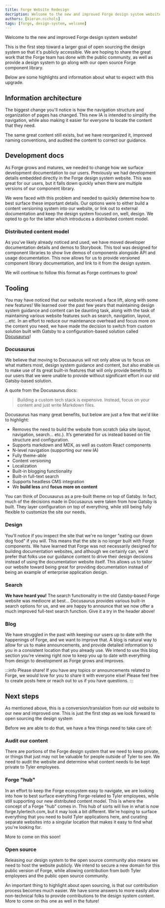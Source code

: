 ```yaml
---
title: Forge Website Redesign
decription: Welcome to the new and improved Forge design system website.
authors: [kieran.nichols]
tags: [forge, design-system, welcome]
---
```


Welcome to the new and improved Forge design system website!

This is the first step toward a larger goal of open sourcing the design system so that it's publicly accessible. We are hoping to share the great work
that the Forge team has done with the public community, as well as provide a design system to go along with our open source Forge component library.

<!-- truncate -->

Below are some highlights and information about what to expect with this upgrade.

## Information architecture

The biggest change you'll notice is how the navigation structure and organization of pages has changed. This new IA is intended to simplify the navigation,
while also making it easier for everyone to locate the content that they need.

The same great content still exists, but we have reorganized it, improved naming conventions, and audited the content to correct our guidance.

## Development docs

As Forge grows and matures, we needed to change how we surface development documentation to our users. Previously we had development details embedded directly
in the Forge design system website. This was great for our users, but it falls down quickly when there are multiple versions of our component library.

We were faced with this problem and needed to quickly determine how to best surface these important details. Our options were to either build a content versioning
system into our website, or link out to external documentation and keep the design system focused on, well, design. We opted to go for the latter which introduces
a distributed content model.

### Distributed content model

As you've likely already noticed and used, we have moved developer documentation details and demos to Storybook. This tool was designed for component libraries to
show live demos of components alongside API and usage documentation. This now allows for us to provide versioned component library documentation, and link to it 
from the design system.

We will continue to follow this format as Forge continues to grow!

## Tooling

You may have noticed that our website received a face lift, along with some new features! We learned over the past few years that maintaining
design system guidance and content can be daunting task, along with the task of maintaining various website features such as search, navigation,
layout, ...etc. In an effort to reduce our maintenance overhead and focus more on the content you need, we have made the decision to switch from 
custom solution built with Gatsby to a configuration-based solution called [Docusaurus](https://docusaurus.io/docs)!

### Docusaurus

We believe that moving to Docusaurus will not only allow us to focus on what matters most, design system guidance and content, but also
enable us to make use of its great built-in features that will only provide benefits to our users that we were unable to provide without significant
effort in our old Gatsby-based solution.

A quote from the Docusaurus docs:

> Building a custom tech stack is expensive. Instead, focus on your content and just write Markdown files.

Docusaurus has many great benefits, but below are just a few that we'd like to highlight:

- Removes the need to build the website from scratch (aka site layout, navigation, search... etc.). It’s generated for us instead based on file structure and configuration.
- Supports markdown and MDX, as well as custom React components
- N-level navigation (supporting our new IA)
- Fully theme-able
- Content versioning
- Localization
- Built-in blogging functionality
- Built-in full-text search
- Supports headless CMS integration
- We **build less** and **focus more on content**

You can think of Docusaurus as a pre-built theme on top of Gatsby. In fact, much of the decisions made in Docusaurus were taken from how Gatsby is built. They layer configuration
on top of everything, while still being fully flexible to customize the site our needs.

### Design

You'll notice if you inspect the site that we're no longer "eating our down dog food" if you will. This means that the site is no longer built with Forge components. We have learned
that Forge was not necessarily designed for building documentation websites, and although we certainly can, we'd prefer that folks use our guidance content to drive their design
decisions instead of using the documentation website itself. This allows us to tailor our website toward being great for providing documentation instead of being an example
of enterprise application design.

### Search

**We have heard you!** The search functionality in the old Gatsby-based Forge website was mediocre at best... Docusaurus provides various built-in search options for us, and we are happy to announce that we now offer a much improved full-text search function. Give it a try in the header above!

### Blog

We have struggled in the past with keeping our users up to date with the happenings of Forge, and we want to improve that. A blog is natural way to allow for us to make announcements,
and provide detailed information to you in a consistent location that you already use. We intend to use this blog section you're viewing right now to keep you up to date with everything from design to development as Forge grows and improves.

:::info Please share!
If you have any topics or announcements related to Forge, we would love for you to share it with everyone else! Please feel free to create posts here or reach out to us if you have questions.
:::

## Next steps

As mentioned above, this is a conversion/translation from our old website to our new and improved one. This is just the first step as we look forward to open sourcing the design system

Before we are able to do that, we have a few things need to take care of:

### Audit our content

There are portions of the Forge design system that we need to keep private, or things that just may not be valuable for people outside of Tyler to see. We need to audit
the website and determine what content needs to be kept private to Tyler employees.

### Forge "hub"

In an effort to keep the Forge ecosystem easy to navigate, we are looking into how to best surface everything Forge-related to Tyler employees, while still supporting our
new distributed content model. This is where the concept of a Forge "hub" comes in. This hub of sorts will live in what is now forge.tylertech.com, but it may look a bit
different. We're hoping to surface everything that you need to build Tyler applications here, and curating separate websites into a singular location that makes it easy 
to find what you're looking for.

More to come on this soon!

### Open source

Releasing our design system to the open source community also means we need to host the website publicly. We intend to secure a new domain for this public version of Forge,
while allowing contribution from both Tyler employees and the public open source community.

An important thing to highlight about open sourcing, is that our contribution process becomes much easier. We have some answers to more easily allow non-technical folks to
provide contributions to the design system content. More to come on this one as well in the future!
